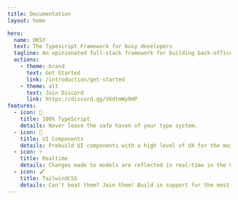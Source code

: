 ```yaml
---
title: Documentation
layout: home

hero:
  name: OKSY
  text: The Typescript Framework for busy developers
  tagline: An opinionated full-stack framework for building back-office applications.
  actions:
    - theme: brand
      text: Get Started
      link: /introduction/get-started
    - theme: alt
      text: Join Discord
      link: https://discord.gg/V6dtmWy9HP
features:
  - icon: 💙
    title: 100% TypeScript
    details: Never leave the safe haven of your type system.
  - icon: 🎨
    title: UI Components
    details: Prebuild UI components with a high level of UX for the most common tasks.
  - icon: ⚡️
    title: Realtime
    details: Changes made to models are reflected in real-time in the UI and your database. 
  - icon: 🖌
    title: TailwindCSS
    details: Can't beat them? Join them! Build in support for the most controversial CSS framework.
---
```

